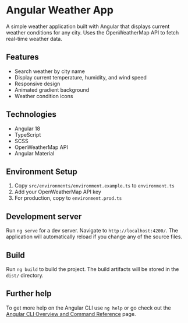 # Angular Weather App

A simple weather application built with Angular that displays current weather conditions for any city. Uses the OpenWeatherMap API to fetch real-time weather data.

## Features

- Search weather by city name
- Display current temperature, humidity, and wind speed
- Responsive design
- Animated gradient background
- Weather condition icons

## Technologies

- Angular 18
- TypeScript
- SCSS
- OpenWeatherMap API
- Angular Material

## Environment Setup

1. Copy `src/environments/environment.example.ts` to `environment.ts`
2. Add your OpenWeatherMap API key
3. For production, copy to `environment.prod.ts`

## Development server

Run `ng serve` for a dev server. Navigate to `http://localhost:4200/`. The application will automatically reload if you change any of the source files.

## Build

Run `ng build` to build the project. The build artifacts will be stored in the `dist/` directory.

## Further help

To get more help on the Angular CLI use `ng help` or go check out the [Angular CLI Overview and Command Reference](https://angular.dev/tools/cli) page.
